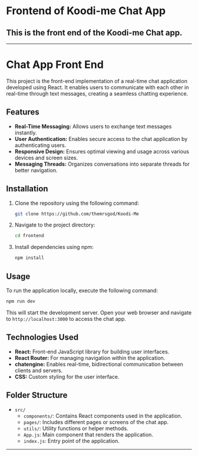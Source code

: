 # Frontend of Koodi-me Chat App

## This is the front end of the Koodi-me Chat app. 

---

# Chat App Front End

This project is the front-end implementation of a real-time chat application developed using React. It enables users to communicate with each other in real-time through text messages, creating a seamless chatting experience.

## Features

- **Real-Time Messaging:** Allows users to exchange text messages instantly.
- **User Authentication:** Enables secure access to the chat application by authenticating users.
- **Responsive Design:** Ensures optimal viewing and usage across various devices and screen sizes.
- **Messaging Threads:** Organizes conversations into separate threads for better navigation.

## Installation

1. Clone the repository using the following command:
   ```bash
   git clone https://github.com/themrsgod/Koodi-Me
   ```

2. Navigate to the project directory:
   ```bash
   cd frontend
   ```

3. Install dependencies using npm:
   ```bash
   npm install
   ```

## Usage

To run the application locally, execute the following command:

```bash
npm run dev
```

This will start the development server. Open your web browser and navigate to `http://localhost:3000` to access the chat app.

## Technologies Used

- **React:** Front-end JavaScript library for building user interfaces.
- **React Router:** For managing navigation within the application.
- **chatengine:** Enables real-time, bidirectional communication between clients and servers.
- **CSS:** Custom styling for the user interface.

## Folder Structure

- `src/`
  - `components/`: Contains React components used in the application.
  - `pages/`: Includes different pages or screens of the chat app.
  - `utils/`: Utility functions or helper methods.
  - `App.js`: Main component that renders the application.
  - `index.js`: Entry point of the application.

---

